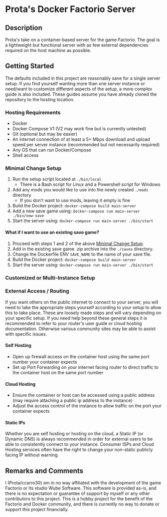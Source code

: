 # Prota's Docker Factorio Server

## Description
Prota's take on a container-based server for the game Factorio. The goal is a lightweight but 
functional server with as few external dependencies required on the host machine as possible.

## Getting Started
The defaults included in this project are reasonably sane for a single server setup. If you find 
yourself wanting more than one server instance or need/want to customize different aspects of the 
setup, a more complex guide is also included. These guides assume you have already cloned the 
repository to the hosting location.

### Hosting Requirements
- Docker
- Docker Compose V1 (V2 may work fine but is currently untested)
- Git (optional but may be easier)
- An internet connection of at least a 5+ Mbps download and upload speed per server instance
(recommended but not necessarily required)
- Any OS that can run Docker/Compose
- Shell access

### Minimal Change Setup
1. Run the setup script located at `./bin/local`
    - There is a Bash script for Linux and a Powershell script for Windows
2. Add any mods you would like to use into the newly created `./mods` directory
    - If you don't want to use mods, leaving it empty is fine
3. Build the Docker project: `docker-compose build main-server`
4. Add a new save game using: `docker-compose run main-server ./bin/new-save`
5. Start the server using: `docker-compose run main-server ./bin/start`

#### What if I want to use an existing save game?
1. Proceed with steps 1 and 2 of the above [Minimal Change Setup](#minimal-change-setup).
2. Add in the existing save game .zip archive into the `./saves` directory.
3. Change the Dockerfile ENV `SAVE_NAME` to the name of your save file.
4. Build the Docker project: `docker-compose build main-server`
5. Start the server using: `docker-compose run main-server ./bin/start`

### Customized or Multi-Instance Setup


### External Access / Routing
If you want others on the public internet to connect to your server, you will need to take the
appropriate steps yourself according to your setup to allow this to take place. These are loosely made 
steps and will vary depending on your specific setup. If you need help beyond these general steps
it is recommended to refer to your router's user guide or cloud hosting documentation. Otherwise
various community sites may be able to assist with specific issues.

#### Self Hosting
- Open up firewall access on the container host using the same port number your container expects
- Set up Port Forwarding on your internet facing router to direct traffic to the container host
  on the same port number

#### Cloud Hosting
- Ensure the container or host can be accessed using a public address (may require attaching a public 
  ip address to the instance)
- Adjust the access control of the instance to allow traffic on the port your container expects

#### Static IPs
Whether you are self hosting or hosting on the cloud, a Static IP (or Dynamic DNS) is always recommended 
in order for external users to be able to consistently connect to your instance. Consumer ISPs and Cloud
Hosting services often have the right to change your non-static publicly facing IP without warning.

## Remarks and Comments
I (Prota/ccarro30) am in no way affiliated with the development of the game Factorio or its 
studio Wube Software. This software is provided as-is, and there is no expectation or guarantee of
support by myself or any other contributors to this project. This is a hobby project for the benefit 
of the Factorio and Docker community, and there is currently no way to donate or support this 
project financially.
